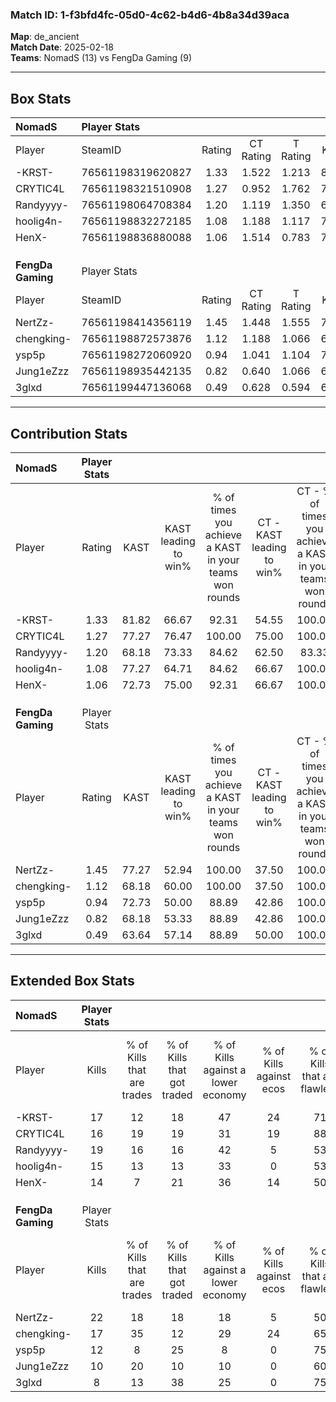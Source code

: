 ### Match ID: 1-f3bfd4fc-05d0-4c62-b4d6-4b8a34d39aca  
**Map**: de_ancient  
**Match Date**: 2025-02-18  
**Teams**: NomadS (13) vs FengDa Gaming (9)  

---  

## Box Stats  

| **NomadS**        | Player Stats      |        |           |          |       |      |       |         |        |      |     |
| :- | :- | :-: | :-: | :-: | :-: | :-: | :-: | :-: | :-: | :-: | :-: |
| Player            | SteamID           | Rating | CT Rating | T Rating | KAST  | ADR  | Kills | Assists | Deaths | K/D  | HS% |
| -KRST-            | 76561198319620827 |  1.33  |   1.522   |  1.213   | 81.82 | 98.2 |  17   |    7    |   14   | 1.21 | 58  |
| CRYTIC4L          | 76561198321510908 |  1.27  |   0.952   |  1.762   | 77.27 | 77.8 |  16   |    7    |   11   | 1.45 | 43  |
| Randyyyy-         | 76561198064708384 |  1.20  |   1.119   |  1.350   | 68.18 | 69.3 |  19   |    2    |   14   | 1.36 | 21  |
| hoolig4n-         | 76561198832272185 |  1.08  |   1.188   |  1.117   | 77.27 | 71.5 |  15   |    6    |   16   | 0.94 | 40  |
| HenX-             | 76561198836880088 |  1.06  |   1.514   |  0.783   | 72.73 | 73.3 |  14   |    5    |   14   | 1.00 | 42  |
|                   |                   |        |           |          |       |      |       |         |        |      |     |
|                   |                   |        |           |          |       |      |       |         |        |      |     |
|                   |                   |        |           |          |       |      |       |         |        |      |     |
| **FengDa Gaming** | Player Stats      |        |           |          |       |      |       |         |        |      |     |
| Player            | SteamID           | Rating | CT Rating | T Rating | KAST  | ADR  | Kills | Assists | Deaths | K/D  | HS% |
| NertZz-           | 76561198414356119 |  1.45  |   1.448   |  1.555   | 77.27 | 95.2 |  22   |    4    |   15   | 1.47 | 54  |
| chengking-        | 76561198872573876 |  1.12  |   1.188   |  1.066   | 68.18 | 68.8 |  17   |    3    |   14   | 1.21 | 41  |
| ysp5p             | 76561198272060920 |  0.94  |   1.041   |  1.104   | 72.73 | 78.6 |  12   |    9    |   17   | 0.71 | 66  |
| Jung1eZzz         | 76561198935442135 |  0.82  |   0.640   |  1.066   | 68.18 | 63.9 |  10   |    5    |   15   | 0.67 | 80  |
| 3glxd             | 76561199447136068 |  0.49  |   0.628   |  0.594   | 63.64 | 35.8 |   8   |    4    |   20   | 0.40 | 25  |
---  

## Contribution Stats  

| **NomadS**        | Player Stats |       |                      |                                                        |                           |                                                             |                          |                                                            |
| :- | :-: | :-: | :-: | :-: | :-: | :-: | :-: | :-: |
| Player            |    Rating    | KAST  | KAST leading to win% | % of times you achieve a KAST in your teams won rounds | CT - KAST leading to win% | CT - % of times you achieve a KAST in your teams won rounds | T - KAST leading to win% | T - % of times you achieve a KAST in your teams won rounds |
| -KRST-            |     1.33     | 81.82 |        66.67         |                         92.31                          |           54.55           |                           100.00                            |          85.71           |                           85.71                            |
| CRYTIC4L          |     1.27     | 77.27 |        76.47         |                         100.00                         |           75.00           |                           100.00                            |          77.78           |                           100.00                           |
| Randyyyy-         |     1.20     | 68.18 |        73.33         |                         84.62                          |           62.50           |                            83.33                            |          85.71           |                           85.71                            |
| hoolig4n-         |     1.08     | 77.27 |        64.71         |                         84.62                          |           66.67           |                           100.00                            |          62.50           |                           71.43                            |
| HenX-             |     1.06     | 72.73 |        75.00         |                         92.31                          |           66.67           |                           100.00                            |          85.71           |                           85.71                            |
|                   |              |       |                      |                                                        |                           |                                                             |                          |                                                            |
|                   |              |       |                      |                                                        |                           |                                                             |                          |                                                            |
|                   |              |       |                      |                                                        |                           |                                                             |                          |                                                            |
| **FengDa Gaming** | Player Stats |       |                      |                                                        |                           |                                                             |                          |                                                            |
| Player            |    Rating    | KAST  | KAST leading to win% | % of times you achieve a KAST in your teams won rounds | CT - KAST leading to win% | CT - % of times you achieve a KAST in your teams won rounds | T - KAST leading to win% | T - % of times you achieve a KAST in your teams won rounds |
| NertZz-           |     1.45     | 77.27 |        52.94         |                         100.00                         |           37.50           |                           100.00                            |          66.67           |                           100.00                           |
| chengking-        |     1.12     | 68.18 |        60.00         |                         100.00                         |           37.50           |                           100.00                            |          85.71           |                           100.00                           |
| ysp5p             |     0.94     | 72.73 |        50.00         |                         88.89                          |           42.86           |                           100.00                            |          55.56           |                           83.33                            |
| Jung1eZzz         |     0.82     | 68.18 |        53.33         |                         88.89                          |           42.86           |                           100.00                            |          62.50           |                           83.33                            |
| 3glxd             |     0.49     | 63.64 |        57.14         |                         88.89                          |           50.00           |                           100.00                            |          62.50           |                           83.33                            |
---  

## Extended Box Stats  

| **NomadS**        | Player Stats |                            |                            |                                    |                         |                              |                                 |        |                             |                                     |                          |                               |                            |
| :- | :-: | :-: | :-: | :-: | :-: | :-: | :-: | :-: | :-: | :-: | :-: | :-: | :-: |
| Player            |    Kills     | % of Kills that are trades | % of Kills that got traded | % of Kills against a lower economy | % of Kills against ecos | % of Kills that are flawless | % of Kills that are close duels | Deaths | % of Deaths that get traded | % of Deaths against a lower economy | % of Deaths against ecos | % of Deaths that are flawless | % of Deaths that are close |
| -KRST-            |      17      |             12             |             18             |                 47                 |           24            |              71              |                6                |   14   |             14              |                 36                  |            0             |              71               |             0              |
| CRYTIC4L          |      16      |             19             |             19             |                 31                 |           19            |              88              |               13                |   11   |             18              |                 27                  |            0             |              45               |             0              |
| Randyyyy-         |      19      |             16             |             16             |                 42                 |            5            |              53              |                0                |   14   |              7              |                 21                  |            0             |              79               |             0              |
| hoolig4n-         |      15      |             13             |             13             |                 33                 |            0            |              53              |                7                |   16   |             19              |                 25                  |            0             |              69               |             0              |
| HenX-             |      14      |             7              |             21             |                 36                 |           14            |              50              |                7                |   14   |             36              |                 29                  |            7             |              43               |             7              |
|                   |              |                            |                            |                                    |                         |                              |                                 |        |                             |                                     |                          |                               |                            |
|                   |              |                            |                            |                                    |                         |                              |                                 |        |                             |                                     |                          |                               |                            |
|                   |              |                            |                            |                                    |                         |                              |                                 |        |                             |                                     |                          |                               |                            |
| **FengDa Gaming** | Player Stats |                            |                            |                                    |                         |                              |                                 |        |                             |                                     |                          |                               |                            |
| Player            |    Kills     | % of Kills that are trades | % of Kills that got traded | % of Kills against a lower economy | % of Kills against ecos | % of Kills that are flawless | % of Kills that are close duels | Deaths | % of Deaths that get traded | % of Deaths against a lower economy | % of Deaths against ecos | % of Deaths that are flawless | % of Deaths that are close |
| NertZz-           |      22      |             18             |             18             |                 18                 |            5            |              50              |                0                |   15   |             13              |                 13                  |            0             |              67               |             7              |
| chengking-        |      17      |             35             |             12             |                 29                 |           24            |              65              |                6                |   14   |              0              |                 21                  |            0             |              79               |             0              |
| ysp5p             |      12      |             8              |             25             |                 8                  |            0            |              75              |                0                |   17   |             29              |                 18                  |            6             |              47               |             0              |
| Jung1eZzz         |      10      |             20             |             10             |                 10                 |            0            |              60              |                0                |   15   |             13              |                 20                  |            7             |              60               |             13             |
| 3glxd             |      8       |             13             |             38             |                 25                 |            0            |              75              |                0                |   20   |             25              |                 20                  |            5             |              65               |             10             |
